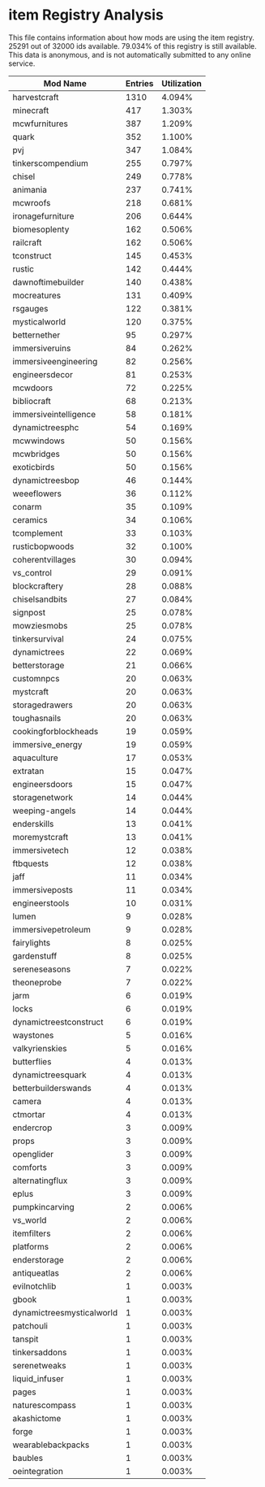 # item Registry Analysis

This file contains information about how mods are using the item registry. 25291
out of 32000 ids available. 79.034% of this registry is still available. This
data is anonymous, and is not automatically submitted to any online service.


| Mod Name                  | Entries | Utilization |
|---------------------------|---------|-------------|
| harvestcraft              | 1310    | 4.094%      |
| minecraft                 | 417     | 1.303%      |
| mcwfurnitures             | 387     | 1.209%      |
| quark                     | 352     | 1.100%      |
| pvj                       | 347     | 1.084%      |
| tinkerscompendium         | 255     | 0.797%      |
| chisel                    | 249     | 0.778%      |
| animania                  | 237     | 0.741%      |
| mcwroofs                  | 218     | 0.681%      |
| ironagefurniture          | 206     | 0.644%      |
| biomesoplenty             | 162     | 0.506%      |
| railcraft                 | 162     | 0.506%      |
| tconstruct                | 145     | 0.453%      |
| rustic                    | 142     | 0.444%      |
| dawnoftimebuilder         | 140     | 0.438%      |
| mocreatures               | 131     | 0.409%      |
| rsgauges                  | 122     | 0.381%      |
| mysticalworld             | 120     | 0.375%      |
| betternether              | 95      | 0.297%      |
| immersiveruins            | 84      | 0.262%      |
| immersiveengineering      | 82      | 0.256%      |
| engineersdecor            | 81      | 0.253%      |
| mcwdoors                  | 72      | 0.225%      |
| bibliocraft               | 68      | 0.213%      |
| immersiveintelligence     | 58      | 0.181%      |
| dynamictreesphc           | 54      | 0.169%      |
| mcwwindows                | 50      | 0.156%      |
| mcwbridges                | 50      | 0.156%      |
| exoticbirds               | 50      | 0.156%      |
| dynamictreesbop           | 46      | 0.144%      |
| weeeflowers               | 36      | 0.112%      |
| conarm                    | 35      | 0.109%      |
| ceramics                  | 34      | 0.106%      |
| tcomplement               | 33      | 0.103%      |
| rusticbopwoods            | 32      | 0.100%      |
| coherentvillages          | 30      | 0.094%      |
| vs_control                | 29      | 0.091%      |
| blockcraftery             | 28      | 0.088%      |
| chiselsandbits            | 27      | 0.084%      |
| signpost                  | 25      | 0.078%      |
| mowziesmobs               | 25      | 0.078%      |
| tinkersurvival            | 24      | 0.075%      |
| dynamictrees              | 22      | 0.069%      |
| betterstorage             | 21      | 0.066%      |
| customnpcs                | 20      | 0.063%      |
| mystcraft                 | 20      | 0.063%      |
| storagedrawers            | 20      | 0.063%      |
| toughasnails              | 20      | 0.063%      |
| cookingforblockheads      | 19      | 0.059%      |
| immersive_energy          | 19      | 0.059%      |
| aquaculture               | 17      | 0.053%      |
| extratan                  | 15      | 0.047%      |
| engineersdoors            | 15      | 0.047%      |
| storagenetwork            | 14      | 0.044%      |
| weeping-angels            | 14      | 0.044%      |
| enderskills               | 13      | 0.041%      |
| moremystcraft             | 13      | 0.041%      |
| immersivetech             | 12      | 0.038%      |
| ftbquests                 | 12      | 0.038%      |
| jaff                      | 11      | 0.034%      |
| immersiveposts            | 11      | 0.034%      |
| engineerstools            | 10      | 0.031%      |
| lumen                     | 9       | 0.028%      |
| immersivepetroleum        | 9       | 0.028%      |
| fairylights               | 8       | 0.025%      |
| gardenstuff               | 8       | 0.025%      |
| sereneseasons             | 7       | 0.022%      |
| theoneprobe               | 7       | 0.022%      |
| jarm                      | 6       | 0.019%      |
| locks                     | 6       | 0.019%      |
| dynamictreestconstruct    | 6       | 0.019%      |
| waystones                 | 5       | 0.016%      |
| valkyrienskies            | 5       | 0.016%      |
| butterflies               | 4       | 0.013%      |
| dynamictreesquark         | 4       | 0.013%      |
| betterbuilderswands       | 4       | 0.013%      |
| camera                    | 4       | 0.013%      |
| ctmortar                  | 4       | 0.013%      |
| endercrop                 | 3       | 0.009%      |
| props                     | 3       | 0.009%      |
| openglider                | 3       | 0.009%      |
| comforts                  | 3       | 0.009%      |
| alternatingflux           | 3       | 0.009%      |
| eplus                     | 3       | 0.009%      |
| pumpkincarving            | 2       | 0.006%      |
| vs_world                  | 2       | 0.006%      |
| itemfilters               | 2       | 0.006%      |
| platforms                 | 2       | 0.006%      |
| enderstorage              | 2       | 0.006%      |
| antiqueatlas              | 2       | 0.006%      |
| evilnotchlib              | 1       | 0.003%      |
| gbook                     | 1       | 0.003%      |
| dynamictreesmysticalworld | 1       | 0.003%      |
| patchouli                 | 1       | 0.003%      |
| tanspit                   | 1       | 0.003%      |
| tinkersaddons             | 1       | 0.003%      |
| serenetweaks              | 1       | 0.003%      |
| liquid_infuser            | 1       | 0.003%      |
| pages                     | 1       | 0.003%      |
| naturescompass            | 1       | 0.003%      |
| akashictome               | 1       | 0.003%      |
| forge                     | 1       | 0.003%      |
| wearablebackpacks         | 1       | 0.003%      |
| baubles                   | 1       | 0.003%      |
| oeintegration             | 1       | 0.003%      |
